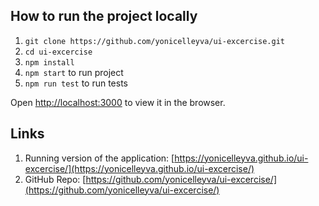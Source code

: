 ## How to run the project locally

1. `git clone https://github.com/yonicelleyva/ui-excercise.git`
2. `cd ui-excercise`
3. `npm install`
4. `npm start` to run project
5. `npm run test` to run tests

Open [http://localhost:3000](http://localhost:3000) to view it in the browser.

## Links

1. Running version of the application: [https://yonicelleyva.github.io/ui-excercise/](https://yonicelleyva.github.io/ui-excercise/)
2. GitHub Repo: [https://github.com/yonicelleyva/ui-excercise/](https://github.com/yonicelleyva/ui-excercise/)
